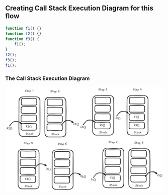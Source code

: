 ## Creating Call Stack Execution Diagram for this flow

```js
function f1() {}
function f2() {}
function f3() {
    f1();
}
f2();
f3();
f1();
```

### The Call Stack Execution Diagram
![CallStack_2](../Images/CallStack_2.png)
